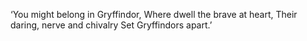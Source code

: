 ‘You might belong in Gryffindor,
Where dwell the brave at heart,
Their daring, nerve and chivalry
Set Gryffindors apart.’
